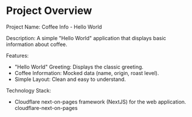 # Project Overview

Project Name: Coffee Info - Hello World

Description: A simple "Hello World" application that displays basic information about coffee.

Features:
*   "Hello World" Greeting: Displays the classic greeting.
*   Coffee Information: Mocked data (name, origin, roast level).
*   Simple Layout: Clean and easy to understand.

Technology Stack:
*   Cloudflare next-on-pages framework (NextJS) for the web application.
    <stack>cloudflare-next-on-pages</stack>